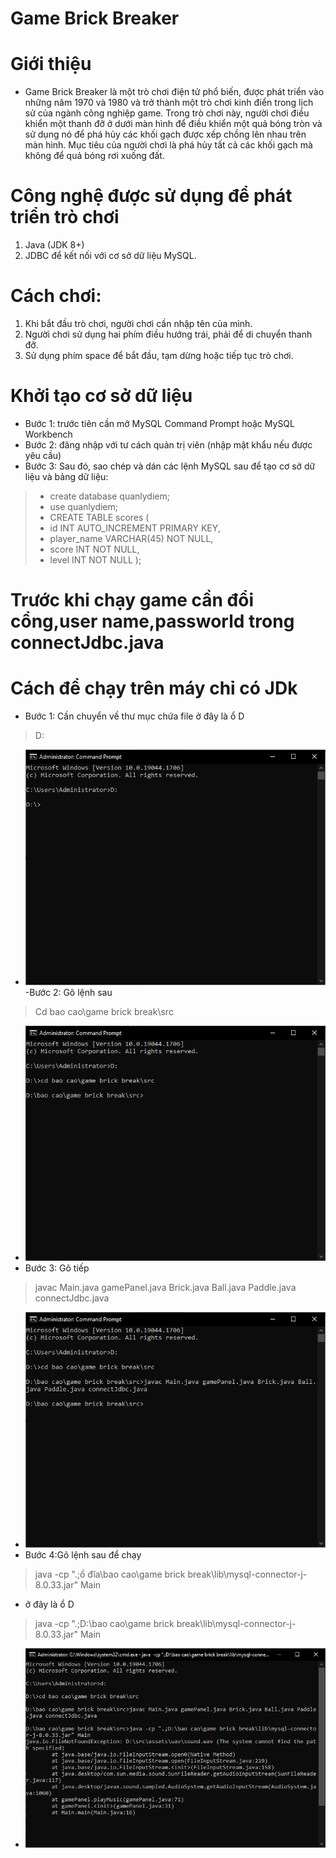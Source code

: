 ﻿# Game Brick Breaker
# Giới thiệu

- Game Brick Breaker là một trò chơi điện tử phổ biến, được phát triển vào những năm 1970 và 1980 và trở thành một trò chơi kinh điển trong lịch sử của ngành công nghiệp game. Trong trò chơi này, người chơi điều khiển một thanh đỡ ở dưới màn hình để điều khiển một quả bóng tròn và sử dụng nó để phá hủy các khối gạch được xếp chồng lên nhau trên màn hình. Mục tiêu của người chơi là phá hủy tất cả các khối gạch mà không để quả bóng rơi xuống đất.
# Công nghệ được sử dụng để phát triển trò chơi  
1. Java (JDK 8+) 
2. JDBC để kết nối với cơ sở dữ liệu MySQL.
# Cách chơi: 
1. Khi bắt đầu trò chơi, người chơi cần nhập tên của mình. 
2. Người chơi sử dụng hai phím điều hướng trái, phải để di chuyển thanh đỡ. 
3. Sử dụng phím space để bắt đầu, tạm dừng hoặc tiếp tục trò chơi.
# Khởi tạo cơ sở dữ liệu
- Bước 1: trước tiên cần mở MySQL Command Prompt hoặc MySQL Workbench
- Bước 2: đăng nhập với tư cách quản trị viên (nhập mật khẩu nếu được yêu cầu)
- Bước 3: Sau đó, sao chép và dán các lệnh MySQL sau để tạo cơ sở dữ liệu và bảng dữ liệu:
>- create database quanlydiem;
>- use quanlydiem;
>-  CREATE TABLE scores (
>- id INT AUTO_INCREMENT PRIMARY KEY,
>- player_name VARCHAR(45) NOT NULL,
>- score INT NOT NULL,
>- level INT NOT NULL
> );
# Trước khi chạy game cần đổi cổng,user name,passworld trong connectJdbc.java
# Cách để chạy trên máy chỉ có JDk

- Bước 1: Cần chuyển về thư mục chứa file
ở đây là ổ D
> D:
- ![anh 1](src/assets/markdown/cmd1.PNG)
-Bước 2: Gõ lệnh sau
> Cd bao cao\game brick break\src
- ![anh 2](src/assets/markdown/cmd2.PNG)
- Bước 3: Gõ tiếp
>javac Main.java gamePanel.java Brick.java Ball.java Paddle.java connectJdbc.java
- ![anh 3](src/assets/markdown/cmd3.PNG)
- Bước 4:Gõ lệnh sau để chạy
> java -cp ".;ổ đĩa\bao cao\game brick break\lib\mysql-connector-j-8.0.33.jar" Main
- ở đây là ổ D
> java -cp ".;D:\bao cao\game brick break\lib\mysql-connector-j-8.0.33.jar" Main

- ![anh 4](src/assets/markdown/cmd4.PNG)

